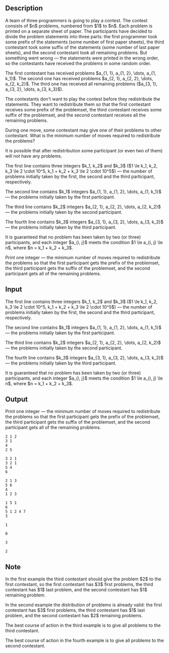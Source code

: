 ## Description

<div><p>A team of three programmers is going to play a contest. The contest consists of $n$ problems, numbered from $1$ to $n$. Each problem is printed on a separate sheet of paper. The participants have decided to divide the problem statements into three parts: the first programmer took some prefix of the statements (some number of first paper sheets), the third contestant took some suffix of the statements (some number of last paper sheets), and the second contestant took all remaining problems. But something went wrong — the statements were printed in the wrong order, so the contestants have received the problems in some random order.</p><p>The first contestant has received problems $a_{1, 1}, a_{1, 2}, \dots, a_{1, k_1}$. The second one has received problems $a_{2, 1}, a_{2, 2}, \dots, a_{2, k_2}$. The third one has received all remaining problems ($a_{3, 1}, a_{3, 2}, \dots, a_{3, k_3}$).</p><p>The contestants don't want to play the contest before they redistribute the statements. They want to redistribute them so that the first contestant receives some prefix of the problemset, the third contestant receives some suffix of the problemset, and the second contestant receives all the remaining problems.</p><p>During one move, some contestant may give one of their problems to other contestant. What is the minimum number of moves required to redistribute the problems?</p><p><span class="tex-font-style-bf">It is possible that after redistribution some participant (or even two of them) will not have any problems</span>.</p></div><div class="input-specification"><p>The first line contains three integers $k_1, k_2$ and $k_3$ ($1 \le k_1, k_2, k_3 \le 2 \cdot 10^5, k_1 + k_2 + k_3 \le 2 \cdot 10^5$) — the number of problems initially taken by the first, the second and the third participant, respectively.</p><p>The second line contains $k_1$ integers $a_{1, 1}, a_{1, 2}, \dots, a_{1, k_1}$ — the problems initially taken by the first participant.</p><p>The third line contains $k_2$ integers $a_{2, 1}, a_{2, 2}, \dots, a_{2, k_2}$ — the problems initially taken by the second participant.</p><p>The fourth line contains $k_3$ integers $a_{3, 1}, a_{3, 2}, \dots, a_{3, k_3}$ — the problems initially taken by the third participant.</p><p>It is guaranteed that no problem has been taken by two (or three) participants, and each integer $a_{i, j}$ meets the condition $1 \le a_{i, j} \le n$, where $n = k_1 + k_2 + k_3$.</p></div><div class="output-specification"><p>Print one integer — the minimum number of moves required to redistribute the problems so that the first participant gets the prefix of the problemset, the third participant gets the suffix of the problemset, and the second participant gets all of the remaining problems.</p></div>

## Input

<p>The first line contains three integers $k_1, k_2$ and $k_3$ ($1 \le k_1, k_2, k_3 \le 2 \cdot 10^5, k_1 + k_2 + k_3 \le 2 \cdot 10^5$) — the number of problems initially taken by the first, the second and the third participant, respectively.</p><p>The second line contains $k_1$ integers $a_{1, 1}, a_{1, 2}, \dots, a_{1, k_1}$ — the problems initially taken by the first participant.</p><p>The third line contains $k_2$ integers $a_{2, 1}, a_{2, 2}, \dots, a_{2, k_2}$ — the problems initially taken by the second participant.</p><p>The fourth line contains $k_3$ integers $a_{3, 1}, a_{3, 2}, \dots, a_{3, k_3}$ — the problems initially taken by the third participant.</p><p>It is guaranteed that no problem has been taken by two (or three) participants, and each integer $a_{i, j}$ meets the condition $1 \le a_{i, j} \le n$, where $n = k_1 + k_2 + k_3$.</p>

## Output

<p>Print one integer — the minimum number of moves required to redistribute the problems so that the first participant gets the prefix of the problemset, the third participant gets the suffix of the problemset, and the second participant gets all of the remaining problems.</p>





```input1
2 1 2
3 1
4
2 5
```




```input2
3 2 1
3 2 1
5 4
6
```




```input3
2 1 3
5 6
4
1 2 3
```




```input4
1 5 1
6
5 1 2 4 7
3
```




```output1
1
```




```output2
0
```




```output3
3
```




```output4
2
```



## Note

<p>In the first example the third contestant should give the problem $2$ to the first contestant, so the first contestant has $3$ first problems, the third contestant has $1$ last problem, and the second contestant has $1$ remaining problem.</p><p>In the second example the distribution of problems is already valid: the first contestant has $3$ first problems, the third contestant has $1$ last problem, and the second contestant has $2$ remaining problems.</p><p>The best course of action in the third example is to give all problems to the third contestant.</p><p>The best course of action in the fourth example is to give all problems to the second contestant.</p>
